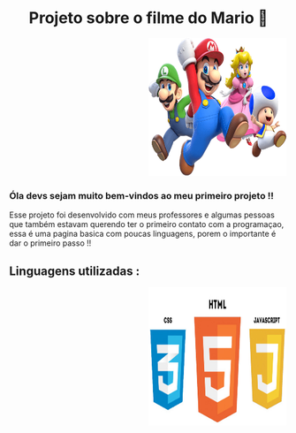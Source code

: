 <h1 align="center">Projeto sobre o filme do Mario 🍄</h1>

<img class="foto mario" src="./src/imagens/super-mario-chars.png" alt="Foto do mario"></img>

### Óla devs sejam muito bem-vindos ao meu primeiro projeto !!

Esse projeto foi desenvolvido com meus professores e algumas pessoas que também estavam  querendo ter o primeiro contato com a programaçao, essa é uma pagina basica com poucas linguagens, porem o importante é dar o primeiro passo !! 

## Linguagens utilizadas :

<img class="foto linguagem" src="./src/imagens/imagem completa.jpg"></img>

<style>
.foto{
    width: 250px;
    height: 250px;
    margin-left:50%;
    margin-right:50%
}

</style>